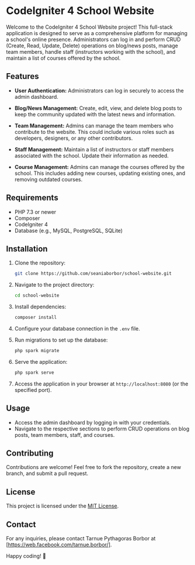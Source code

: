 # CodeIgniter 4 School Website

Welcome to the CodeIgniter 4 School Website project! This full-stack application is designed to serve as a comprehensive platform for managing a school's online presence. Administrators can log in and perform CRUD (Create, Read, Update, Delete) operations on blog/news posts, manage team members, handle staff (instructors working with the school), and maintain a list of courses offered by the school.

## Features

- **User Authentication:** Administrators can log in securely to access the admin dashboard.

- **Blog/News Management:** Create, edit, view, and delete blog posts to keep the community updated with the latest news and information.

- **Team Management:** Admins can manage the team members who contribute to the website. This could include various roles such as developers, designers, or any other contributors.

- **Staff Management:** Maintain a list of instructors or staff members associated with the school. Update their information as needed.

- **Course Management:** Admins can manage the courses offered by the school. This includes adding new courses, updating existing ones, and removing outdated courses.

## Requirements

- PHP 7.3 or newer
- Composer
- CodeIgniter 4
- Database (e.g., MySQL, PostgreSQL, SQLite)

## Installation

1. Clone the repository:
   ```bash
   git clone https://github.com/seaniaborbor/school-website.git
   ```

2. Navigate to the project directory:
   ```bash
   cd school-website
   ```

3. Install dependencies:
   ```bash
   composer install
   ```

4. Configure your database connection in the `.env` file.

5. Run migrations to set up the database:
   ```bash
   php spark migrate
   ```

6. Serve the application:
   ```bash
   php spark serve
   ```

7. Access the application in your browser at `http://localhost:8080` (or the specified port).

## Usage

- Access the admin dashboard by logging in with your credentials.
- Navigate to the respective sections to perform CRUD operations on blog posts, team members, staff, and courses.

## Contributing

Contributions are welcome! Feel free to fork the repository, create a new branch, and submit a pull request.

## License

This project is licensed under the [MIT License](LICENSE).

## Contact

For any inquiries, please contact Tarnue Pythagoras Borbor  at [https://web.facebook.com/tarnue.borbor/].

Happy coding! 🚀